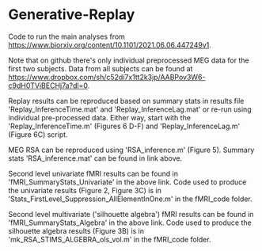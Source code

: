 # Generative-Replay

Code to run the main analyses from https://www.biorxiv.org/content/10.1101/2021.06.06.447249v1.

Note that on github there's only individual preprocessed MEG data for the first two subjects. Data from all subjects can be found at https://www.dropbox.com/sh/c52di7x1tt2k3jp/AABPov3W6-c9dH0TViBECHj7a?dl=0.

Replay results can be reproduced based on summary stats in results file 'Replay_InferenceTime.mat' and 'Replay_InferenceLag.mat' or re-run using individual pre-processed data. Either way, start with the 'Replay_InferenceTime.m' (Figures 6 D-F) and 'Replay_InferenceLag.m' (Figure 6C) script.

MEG RSA can be reproduced using 'RSA_inference.m' (Figure 5). Summary stats 'RSA_inference.mat' can be found in link above.

Second level univariate fMRI results can be found in 'fMRI_SummaryStats_Univariate' in the above link. Code used to produce the univariate results (Figure 2, Figure 3C) is in 'Stats_FirstLevel_Suppression_AllElementInOne.m' in the fMRI_code folder.

Second level multivariate ('silhouette algebra') fMRI results can be found in 'fMRI_SummaryStats_Algebra' in the above link. Code used to produce the silhouette algebra results (Figure 3B) is in 'mk_RSA_STIMS_ALGEBRA_ols_vol.m' in the fMRI_code folder.
